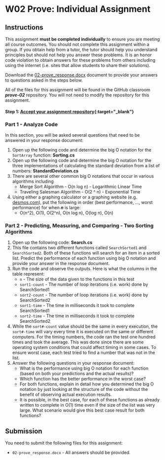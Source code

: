 # W02 Prove: Individual Assignment
## Instructions
This assignment **must be completed individually** to ensure you are meeting all course outcomes. You should not complete this assignment within a group. If you obtain help from a tutor, the tutor should help you understand principles but should not help you answer these problems. It is an honor code violation to obtain answers for these problems from others including using the internet (i.e. sites that allow students to share their solutions).

Download the [02-prove_response.docx](02-prove_response.docx) document to provide your answers to questions asked in the steps below.

All of the files for this assignment will be found in the GitHub classroom ***prove-02*** repository. You will not need to modify the repository for this assignment.

#### Step 1: [Accept your assignment repository](prove-classroom){:target="_blank"}

### Part 1 - Analyze Code
In this section, you will be asked several questions that need to be answered in your response document:

1. Open up the following code and determine the big O notation for the `SortArray` function: **Sorting.cs**
2. Open up the following code and determine the big O notation for the three implementations of calculating the standard deviation from a list of numbers: **StandardDeviation.cs**
3. There are several other common big O notations that occur in various algorithms including
    * Merge Sort Algorithm - O(n log n) - Logarithmic Linear Time
    * Traveling Salesman Algorithm - O(2 ^ n) - Exponential Time
4. Using either a graphing calculator or a graphing website (e.g. [desmos.com](https://www.desmos.com/calculator)), put the following in order (best performance, ..., worst performance) for when ***n*** is large:
    * O(n^2), O(1), O(2^n), O(n log n), O(log n), O(n)

### Part 2 - Predicting, Measuring, and Comparing - Two Sorting Algorithms
1. Open up the following code: **Search.cs**
2. This file contains two different functions called `SearchSorted1` and `SearchSorted2`. Both of these functions will search for an item in a sorted list. Predict the performance of each function using big O notation and provide your answer in the response document.
3. Run the code and observe the outputs. Here is what the columns in the table represent:
    * `n` - The size of the data given to the functions in this test
    * `sort1-count` - The number of loop iterations (i.e. work) done by SearchSorted1
    * `sort2-count` - The number of loop iterations (i.e. work) done by SearchSorted2
    * `sort1-time` - The time in milliseconds it took to complete SearchSorted1
    * `sort2-time` - The time in milliseconds it took to complete SearchSorted2
4. While the `sort#-count` value should be the same in every execution, the `sort#-time` will vary every time it is executed on the same or different computers. For the timing numbers, the code ran the test one hundred times and took the average. This was done since there are some operating system conditions that could affect timing in some cases. To ensure worst case, each test tried to find a number that was not in the list.
5. Answer the following questions in your response document:
    * What is the performance using big O notation for each function (based on both your predictions and the actual results)?
    * Which function has the better performance in the worst case?
    * For both functions, explain in detail how you determined the big O notation by just looking at the structure of the code without the benefit of observing actual execution results.
    * It is possible, in the best case, for each of these functions as already written to complete in O(1) time even if the size of the list was very large. What scenario would give this best case result for both functions?

## Submission
You need to submit the following files for this assignment:
* `02-prove_response.docx` - All answers should be provided.